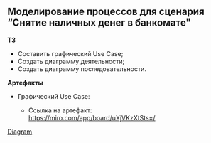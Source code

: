 ## Моделирование процессов для сценария “Снятие наличных денег в банкомате"

**ТЗ**

- Составить графический Use Case;
- Создать диаграмму деятельности;
- Создать диаграмму последовательности.

**Артефакты**

- Графический Use Case:

   - Ссылка на артефакт:</br>https://miro.com/app/board/uXjVKzXtSts=/

[Diagram](https://uml.planttext.com/plantuml/png/dLNBRjD05DtFLupSPJ6BBbbKBQoHMB3inYfPHBXEr9Xzug0Mv4fLkw52gYh-O19iC6qUlt3dZpXtx76Ss7K2oYAnvpxEFUVCpT4WzCx3JsU-y4x3thcax_H46QKqrv7q1lADt-q4eUWZg7lQxNj1AEc65CtfaHOq8vM77Rz_snZ3Pw-zuACGUI6vloyGor_52_UGarz9kjKZ7I5hIfcEz9L40wM7-3aMNC5c8fuVaV2WXu0mfHJVjHJF3-NUkoxoC95vIKe2KOe4PKPCyAJoqcu9eZNMj4TeZjn0Zd6aDdjtWW-YfN0ZW7hnRmXRyeXwPCTxe3kwTmtpIPq_5CRxzIWqi76ky7kzla52loW1z5GUI4YOGUin6iGlJW9Q8kkn65_IH8zH8uN6W14PhYDBH9iEQq2jUeQMYYxtXc3EcWFCdwQi5Nyx1JShbDC25XVuJFHNDZU0Nfy4JdjPfsBQZZ_eME1tSEgbILgoowLHSyQpIyFVKiUW2JnQel8HRX37v6O5NuPcwvhutx7l3ECbTAtuxpUY9njO-B8g9vUeDDRgPiP8MEYXr9zX25nhVO5McNJe1tYxPisTP_q8b6F0cc74bHMtEcXYBWbWwL5fe4tp97mtU2OU4rJCQS7TXdna3gPiOoKBdifDubOaARlmJU2jTwM_mFaLqF_bgUtGripLi32gq937Up5baJEM6O9247ggessz2UMkIl9HwITbeYPSVV4mVTRDpzKiOhONgopANHVgXczSSGJ6-3_hBm00)





